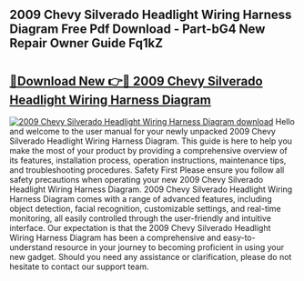 ## 2009 Chevy Silverado Headlight Wiring Harness Diagram Free Pdf Download - Part-bG4 New Repair Owner Guide Fq1kZ

# <h2><a href="http://dfhz4rt.blite.top/?on=2009+Chevy+Silverado+Headlight+Wiring+Harness+Diagram">🔗Download New 👉🔴 2009 Chevy Silverado Headlight Wiring Harness Diagram</a></h2>

[![2009 Chevy Silverado Headlight Wiring Harness Diagram download](https://i.imgur.com/lujVjoI.png)](http://dfhz4rt.blite.top/?on=2009+Chevy+Silverado+Headlight+Wiring+Harness+Diagram)
Hello and welcome to the user manual for your newly unpacked 2009 Chevy Silverado Headlight Wiring Harness Diagram. This guide is here to help you make the most of your product by providing a comprehensive overview of its features, installation process, operation instructions, maintenance tips, and troubleshooting procedures. Safety First Please ensure you follow all safety precautions when operating your new 2009 Chevy Silverado Headlight Wiring Harness Diagram. 2009 Chevy Silverado Headlight Wiring Harness Diagram comes with a range of advanced features, including object detection, facial recognition, customizable settings, and real-time monitoring, all easily controlled through the user-friendly and intuitive interface. Our expectation is that the 2009 Chevy Silverado Headlight Wiring Harness Diagram has been a comprehensive and easy-to-understand resource in your journey to becoming proficient in using your new gadget. Should you need any assistance or clarification, please do not hesitate to contact our support team.
